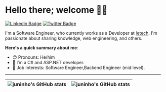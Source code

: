# Hello there; welcome 👋🏾

[![Linkedin Badge](https://img.shields.io/badge/-ogarpeterjunior-blue?style=for-the-badge&logo=Linkedin&logoColor=white&link=https://www.linkedin.com/in/ogar-peter-junior)](https://www.linkedin.com/in/ogar-peter-junior) [![Twitter Badge](https://img.shields.io/badge/-@peterjuninho-1ca0f1?style=for-the-badge&logo=twitter&logoColor=white&link=https://twitter.com/peterjuninho)](https://twitter.com/peterjuninho)

I'm a Software Engineer, who currently works as a Developer at [Ietech](https://ietech.com.ng). I'm passionate about sharing knowledge, web engineering, and others.

**Here's a quick summary about me**:

- 😊 Pronouns: He/him
- 🌱 I’m a C# and ASP.NET developer.
- 💼 Job interests: Software Engineer,Backend Engineer (mid level).

---

| <img align="center" src="https://github-readme-stats.vercel.app/api?username=juninhotech&show_icons=true&include_all_commits=true&hide_border=true" alt="juninho's GitHub stats" /> | <img align="center" src="https://github-readme-stats.vercel.app/api/top-langs/?username=juninhotech&langs_count=8&layout=compact&hide_border=true" alt="juninho's GitHub stats" /> |
| ------------- | ------------- |
